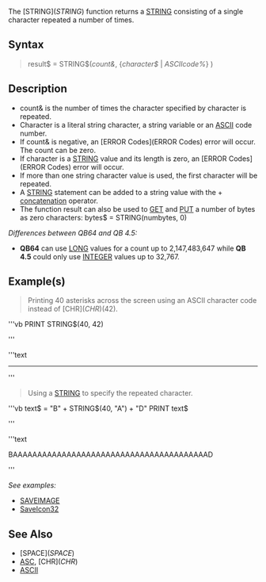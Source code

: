 The [STRING$](STRING$) function returns a [STRING](STRING) consisting of a single character repeated a number of times.


## Syntax

>  result$ = STRING$(*count&*, {*character$* | *ASCIIcode%*} )


## Description

<!-- Stylin -->
* count& is the number of times the character specified by character is repeated.
* Character is a literal string character, a string variable or an [ASCII](ASCII) code number.
* If count& is negative, an [ERROR Codes](ERROR Codes) error will occur. The count can be zero.
* If character is a [STRING](STRING) value and its length is zero, an [ERROR Codes](ERROR Codes) error will occur.
* If more than one string character value is used, the first character will be repeated. 
* A [STRING](STRING) statement can be added to a string value with the + [concatenation](concatenation) operator. 
* The function result can also be used to [GET](GET) and [PUT](PUT) a number of bytes as zero characters: bytes$ = STRING(numbytes, 0)


*Differences between QB64 and QB 4.5:*
* **QB64** can use [LONG](LONG) values for a count up to 2,147,483,647 while **QB 4.5** could only use [INTEGER](INTEGER) values up to 32,767.


## Example(s)

> Printing 40 asterisks across the screen using an ASCII character code instead of [CHR$](CHR$)(42).

'''vb
PRINT STRING$(40, 42)

'''

'''text

****************************************

'''



> Using a [STRING](STRING) to specify the repeated character.

'''vb
text$ = "B" + STRING$(40, "A") + "D"
PRINT text$

'''

'''text

BAAAAAAAAAAAAAAAAAAAAAAAAAAAAAAAAAAAAAAAAD

'''



*See examples:*
* [SAVEIMAGE](SAVEIMAGE)
* [SaveIcon32](SaveIcon32)


## See Also

* [SPACE$](SPACE$)
* [ASC](ASC), [CHR$](CHR$)
* [ASCII](ASCII)




